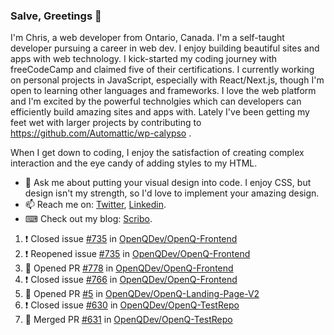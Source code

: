 ### Salve, Greetings 👋

I'm Chris, a web developer from Ontario, Canada. I'm a self-taught developer pursuing a career in web dev. I enjoy building beautiful sites and apps with web technology.
I kick-started my coding journey with freeCodeCamp and claimed five of their certifications.  I currently working on personal projects in JavaScript, especially with React/Next.js, though I'm open to learning other languages and frameworks. I love the web platform and I'm excited by the powerful technolgies which can developers can efficiently build amazing sites and apps with. Lately I've been getting my feet wet with larger projects by contributing to https://github.com/Automattic/wp-calypso .

When I get down to coding, I enjoy the satisfaction of creating complex interaction and the eye candy of adding styles to my HTML. 

- 💬 Ask me about putting your visual design into code. I enjoy CSS, but design isn't my strength, so I'd love to implement your amazing design.
- 📫 Reach me on: [Twitter](https://twitter.com/Christo28120856), [Linkedin](https://www.linkedin.com/in/christopher-stevers-07b9a5204/).
- ⌨ Check out my blog: [Scribo](https://christopherstevers.cf).
<!--
**Christopher-Stevers/Christopher-Stevers** is a ✨ _special_ ✨ repository because its `README.md` (this file) appears on your GitHub profile.

Here are some ideas to get you started:

- 🔭 I’m currently working on ...
- 🌱 I’m currently learning ...
- 👯 I’m looking to collaborate on ...
- 🤔 I’m looking for help with ...
- 😄 Pronouns: ...
- ⚡ Fun fact: ...
-->

<!--START_SECTION:activity-->
1. ❗️ Closed issue [#735](https://github.com/OpenQDev/OpenQ-Frontend/issues/735) in [OpenQDev/OpenQ-Frontend](https://github.com/OpenQDev/OpenQ-Frontend)
2. ❗️ Reopened issue [#735](https://github.com/OpenQDev/OpenQ-Frontend/issues/735) in [OpenQDev/OpenQ-Frontend](https://github.com/OpenQDev/OpenQ-Frontend)
3. 💪 Opened PR [#778](https://github.com/OpenQDev/OpenQ-Frontend/pull/778) in [OpenQDev/OpenQ-Frontend](https://github.com/OpenQDev/OpenQ-Frontend)
4. ❗️ Closed issue [#766](https://github.com/OpenQDev/OpenQ-Frontend/issues/766) in [OpenQDev/OpenQ-Frontend](https://github.com/OpenQDev/OpenQ-Frontend)
5. 💪 Opened PR [#5](https://github.com/OpenQDev/OpenQ-Landing-Page-V2/pull/5) in [OpenQDev/OpenQ-Landing-Page-V2](https://github.com/OpenQDev/OpenQ-Landing-Page-V2)
6. ❗️ Closed issue [#630](https://github.com/OpenQDev/OpenQ-TestRepo/issues/630) in [OpenQDev/OpenQ-TestRepo](https://github.com/OpenQDev/OpenQ-TestRepo)
7. 🎉 Merged PR [#631](https://github.com/OpenQDev/OpenQ-TestRepo/pull/631) in [OpenQDev/OpenQ-TestRepo](https://github.com/OpenQDev/OpenQ-TestRepo)
<!--END_SECTION:activity-->
